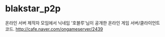 # blakstar_p2p
온라인 서버 제작자 모임에서 닉네임 '호블루'님이 공개한 온라인 게임 서버/클라이언트 코드. http://cafe.naver.com/ongameserver/2439
